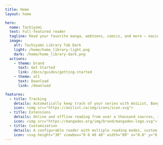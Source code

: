 ```yaml
---
title: Home
layout: home

hero:
  name: Tachiyomi
  text: Full-featured reader
  tagline: Read your favorite manga, webtoons, comics, and more – easier than ever on your Android.
  image:
    alt: Tachiyomi Library Tab Dark
    light: /home/home_library-light.png
    dark: /home/home_library-dark.png
  actions:
    - theme: brand
      text: Get Started
      link: /docs/guides/getting-started
    - theme: alt
      text: Download
      link: /download

features:
  - title: Tracking
    details: Automatically keep track of your series with AniList, Bangumi, Kitsu, MangaUpdates, MyAnimeList, Shikimori, and more.
    icon: <img src="https://anilist.co/img/icons/icon.svg">
  - title: Extensions
    details: Online and offline reading from over a thousand sources, including MangaDex.
    icon: <img src="https://mangadex.org/img/brand/mangadex-logo.svg">
  - title: Customization
    details: A configurable reader with multiple reading modes, custom color filters, and many other settings.
    icon: <svg height="30" viewbox="0 0 48 48" width="80" x="0.0" y="0.0"><g transform="translate(0.000000,0.000000) scale(0.013200,-0.013200)"><path class="st0" d="M1761.7-8.5l-305-5l13.3-163.3c6.7-88.3,13.3-198.3,13.3-245v-83.3H800H116.7l5-298.3l5-298.3l111.7,11.7 c253.3,23.3,1691.7,30,2436.7,11.7c426.7-11.7,786.7-23.3,800-26.7c21.7-6.7,25,33.3,25,296.7v303.3l-638.3-6.7 c-350-3.3-663.3,0-696.7,5l-58.3,11.7l5,250c5,213.3,1.7,248.3-20,245C2078.3-1.9,1930-6.9,1761.7-8.5z" fill="var(--vp-c-brand)" fill-rule="nonzero"></path><path class="st0" d="M816.7-1290.2c-213.3-83.3-266.7-111.7-263.3-135c1.7-16.7,36.7-121.7,78.3-233.3 c96.7-255,206.7-640,276.7-963.3c30-136.7,56.7-251.7,58.3-255c3.3-3.3,138.3,41.7,303.3,100l298.3,105l-20,100 c-58.3,280-413.3,1393.3-445,1390C1091.7-1183.5,963.3-1231.9,816.7-1290.2z" fill="var(--vp-c-brand)" fill-rule="nonzero"></path><path class="st0" d="M2376.7-1458.5c-173.3-695-381.7-1386.7-451.7-1501.7l-31.7-51.7l-288.3-5c-333.3-5-1521.7,15-1571.7,26.7 c-31.7,8.3-33.3,0-33.3-300v-310l83.3,10c46.7,5,863.3,15,1816.7,20l1733.3,11.7v293.3v293.3l-141.7-11.7 c-78.3-5-325-11.7-548.3-11.7c-318.3-1.7-403.3,3.3-396.7,20c5,10,36.7,83.3,70,161.7C2725-2560.2,3110-1375.2,3090-1356.9 c-6.7,6.7-543.3,156.7-608.3,171.7C2448.3-1178.5,2441.7-1196.9,2376.7-1458.5z" fill="var(--vp-c-brand)" fill-rule="nonzero"></path></g></svg>
---
```

